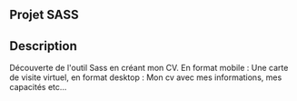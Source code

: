 ## Projet SASS

## Description 
Découverte de l'outil Sass en créant mon CV. En format mobile : Une carte de visite virtuel, en format desktop : Mon cv avec mes informations, mes capacités etc...
